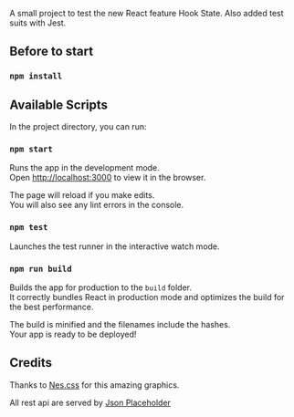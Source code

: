 A small project to test the new React feature Hook State.
Also added test suits with Jest.

## Before to start

### `npm install`

## Available Scripts

In the project directory, you can run:

### `npm start`

Runs the app in the development mode.<br>
Open [http://localhost:3000](http://localhost:3000) to view it in the browser.

The page will reload if you make edits.<br>
You will also see any lint errors in the console.

### `npm test`

Launches the test runner in the interactive watch mode.<br>


### `npm run build`

Builds the app for production to the `build` folder.<br>
It correctly bundles React in production mode and optimizes the build for the best performance.

The build is minified and the filenames include the hashes.<br>
Your app is ready to be deployed!

## Credits

Thanks to [Nes.css](https://nostalgic-css.github.io/NES.css/) for this amazing graphics.

All rest api are served by [Json Placeholder](https://jsonplaceholder.typicode.com/)

